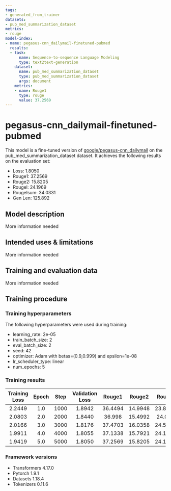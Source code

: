 ```yaml
---
tags:
- generated_from_trainer
datasets:
- pub_med_summarization_dataset
metrics:
- rouge
model-index:
- name: pegasus-cnn_dailymail-finetuned-pubmed
  results:
  - task:
      name: Sequence-to-sequence Language Modeling
      type: text2text-generation
    dataset:
      name: pub_med_summarization_dataset
      type: pub_med_summarization_dataset
      args: document
    metrics:
    - name: Rouge1
      type: rouge
      value: 37.2569
---
```


<!-- This model card has been generated automatically according to the information the Trainer had access to. You
should probably proofread and complete it, then remove this comment. -->

# pegasus-cnn_dailymail-finetuned-pubmed

This model is a fine-tuned version of [google/pegasus-cnn_dailymail](https://huggingface.co/google/pegasus-cnn_dailymail) on the pub_med_summarization_dataset dataset.
It achieves the following results on the evaluation set:
- Loss: 1.8050
- Rouge1: 37.2569
- Rouge2: 15.8205
- Rougel: 24.1969
- Rougelsum: 34.0331
- Gen Len: 125.892

## Model description

More information needed

## Intended uses & limitations

More information needed

## Training and evaluation data

More information needed

## Training procedure

### Training hyperparameters

The following hyperparameters were used during training:
- learning_rate: 2e-05
- train_batch_size: 2
- eval_batch_size: 2
- seed: 42
- optimizer: Adam with betas=(0.9,0.999) and epsilon=1e-08
- lr_scheduler_type: linear
- num_epochs: 5

### Training results

| Training Loss | Epoch | Step | Validation Loss | Rouge1  | Rouge2  | Rougel  | Rougelsum | Gen Len |
|:-------------:|:-----:|:----:|:---------------:|:-------:|:-------:|:-------:|:---------:|:-------:|
| 2.2449        | 1.0   | 1000 | 1.8942          | 36.4494 | 14.9948 | 23.8279 | 33.3081   | 124.482 |
| 2.0803        | 2.0   | 2000 | 1.8440          | 36.998  | 15.4992 | 24.091  | 33.6614   | 125.678 |
| 2.0166        | 3.0   | 3000 | 1.8176          | 37.4703 | 16.0358 | 24.5735 | 34.1789   | 125.094 |
| 1.9911        | 4.0   | 4000 | 1.8055          | 37.1338 | 15.7921 | 24.1412 | 33.8293   | 125.874 |
| 1.9419        | 5.0   | 5000 | 1.8050          | 37.2569 | 15.8205 | 24.1969 | 34.0331   | 125.892 |


### Framework versions

- Transformers 4.17.0
- Pytorch 1.9.1
- Datasets 1.18.4
- Tokenizers 0.11.6
